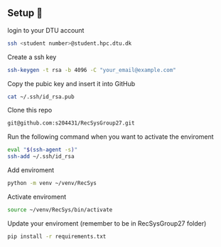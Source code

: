 ## Setup :wrench:
login to your DTU account 
```bash
ssh <student number>@student.hpc.dtu.dk
```

Create a ssh key
```bash
ssh-keygen -t rsa -b 4096 -C "your_email@example.com"
```

Copy the pubic key and insert it into GitHub
```bash
cat ~/.ssh/id_rsa.pub
```

Clone this repo
```bash
git@github.com:s204431/RecSysGroup27.git
```

Run the following command when you want to activate the enviroment
```bash
eval "$(ssh-agent -s)"
ssh-add ~/.ssh/id_rsa
```

Add enviroment
```bash
python -m venv ~/venv/RecSys
```

Activate enviroment
```bash
source ~/venv/RecSys/bin/activate
```

Update your enviroment (remember to be in RecSysGroup27 folder)
```bash
pip install -r requirements.txt
```













